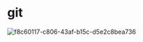# git
![f8c60117-c806-43af-b15c-d5e2c8bea736](https://github.com/7quiz7/git/assets/138586494/dc35da79-3619-4e28-b941-14963fcd226d)
